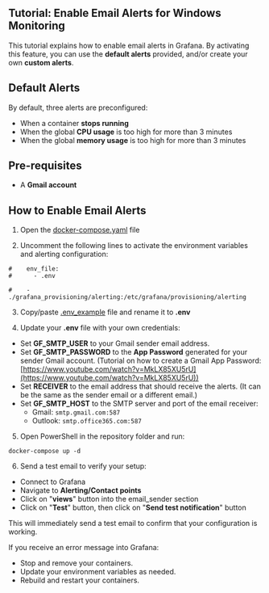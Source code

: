 ## Tutorial: Enable Email Alerts for Windows Monitoring

This tutorial explains how to enable email alerts in Grafana.
By activating this feature, you can use the **default alerts** provided, and/or create your own **custom alerts**.

## Default Alerts

By default, three alerts are preconfigured:
- When a container **stops running**
- When the global **CPU usage** is too high for more than 3 minutes
- When the global **memory usage** is too high for more than 3 minutes

## Pre-requisites

* A **Gmail account**

## How to Enable Email Alerts
1. Open the [docker-compose.yaml](docker-compose.yaml) file


2. Uncomment the following lines to activate the environment variables and alerting configuration:
```
#    env_file:
#      - .env
```
```
#    - ./grafana_provisioning/alerting:/etc/grafana/provisioning/alerting
```

3. Copy/paste [.env_example](.env_example) file and rename it to **.env**


4. Update your **.env** file with your own credentials:
- Set **GF_SMTP_USER** to your Gmail sender email address.
- Set **GF_SMTP_PASSWORD** to the **App Password** generated for your sender Gmail account. (Tutorial on how to create a Gmail App Password: [https://www.youtube.com/watch?v=MkLX85XU5rU](https://www.youtube.com/watch?v=MkLX85XU5rU))
- Set **RECEIVER** to the email address that should receive the alerts. (It can be the same as the sender email or a different email.)
- Set **GF_SMTP_HOST** to the SMTP server and port of the email receiver:
  - Gmail: `smtp.gmail.com:587`
  - Outlook: `smtp.office365.com:587`


5. Open PowerShell in the repository folder and run:
```
docker-compose up -d
```
6. Send a test email to verify your setup:
- Connect to Grafana
- Navigate to **Alerting/Contact points**
- Click on "**views**" button into the email_sender section
- Click on "**Test**" button, then click on "**Send test notification**" button

This will immediately send a test email to confirm that your configuration is working.

If you receive an error message into Grafana:  
- Stop and remove your containers.  
- Update your environment variables as needed.  
- Rebuild and restart your containers.
